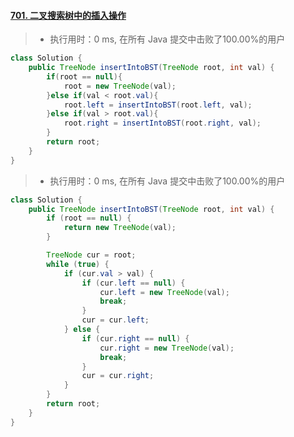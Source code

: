 #### [701. 二叉搜索树中的插入操作](https://leetcode-cn.com/problems/insert-into-a-binary-search-tree/)

> - 执行用时：0 ms, 在所有 Java 提交中击败了100.00%的用户

```java
class Solution {
    public TreeNode insertIntoBST(TreeNode root, int val) {
        if(root == null){
            root = new TreeNode(val);
        }else if(val < root.val){
            root.left = insertIntoBST(root.left, val);
        }else if(val > root.val){
            root.right = insertIntoBST(root.right, val);
        }
        return root;
    }
}
```

> - 执行用时：0 ms, 在所有 Java 提交中击败了100.00%的用户

```java
class Solution {
    public TreeNode insertIntoBST(TreeNode root, int val) {
        if (root == null) {
            return new TreeNode(val);
        }

        TreeNode cur = root;
        while (true) {
            if (cur.val > val) {
                if (cur.left == null) {
                    cur.left = new TreeNode(val);
                    break;
                }
                cur = cur.left;
            } else {
                if (cur.right == null) {
                    cur.right = new TreeNode(val);
                    break;
                } 
                cur = cur.right;
            }
        }
        return root;
    }
}
```

